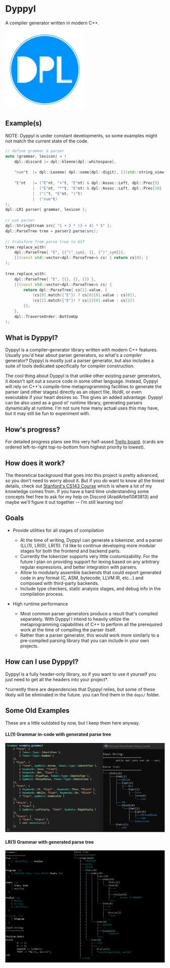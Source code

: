 # Dyppyl
A compiler generator written in modern C++.

<img src="promotional/logo.png" alt="logo" width="250">

## Example(s)
NOTE: Dyppyl is under constant developments, so some examples might not match the current state of the code.
```cpp
// define grammar & parser
auto [grammar, lexicon] = (
	dpl::discard |= dpl::kleene{dpl::whitespace},

	"num"t	|= dpl::Lexeme{ dpl::some{dpl::digit}, [](std::string_view str) -> double { return dpl::stod(str); } },

	"E"nt	|= ("E"nt, "+"t, "E"nt) & dpl::Assoc::Left, dpl::Prec{5}
			|  ("E"nt, "*"t, "E"nt) & dpl::Assoc::Left, dpl::Prec{10}
			|  ("("t, "E"nt, ")"t)
			|  ("num"t)
);
dpl::LR1 parser{ grammar, lexicon };

// use parser
dpl::StringStream src{ "1 + 2 * (3 + 4) * 5" };
dpl::ParseTree tree = parser2.parse(src);

// transform from parse tree to AST
tree.replace_with(
	dpl::ParseTree{ "E", {{"("_sym}, {}, {")"_sym}}},
	[](const std::vector<dpl::ParseTree>& cs) { return cs[0]; }
);

tree.replace_with(
	dpl::ParseTree{ "E", {{}, {}, {}} },
	[](const std::vector<dpl::ParseTree>& cs) {
		return dpl::ParseTree{ cs[1].value, {
			(cs[0].match({"E"}) ? cs[0][0].value : cs[0]),
			(cs[2].match({"E"}) ? cs[2][0].value : cs[2])
		}};
	},
	dpl::TraverseOrder::BottomUp
);
```

## What is Dyppyl?

Dyppyl is a compiler-generator library written with modern C++ features.
Usually you'd hear about parser generators, so what's a *compiler* generator?
Dyppyl is mostly just a parser generator, but also includes a suite of tools dedicated specifically for compiler construction.

The cool thing about Dyppyl is that unlike other existing parser generators, it doesn't spit out a source code in some other language.
Instead, Dyppyl will rely on C++'s compile-time metaprogramming facilities to generate the parser (and other stages) directly as an object file, lib/dll, or even executable if your heart desires so.
This gives an added advantage: Dyppyl can be also used as a good ol' runtime library, generating parsers dynamically at runtime. I'm not sure how many actual uses this may have, but it may still be fun to experiment with.

## How's progress?

For detailed progress plans see this very half-assed [Trello board](https://trello.com/b/u2pzCbZc/dyppyl#).
(cards are ordered left-to-right top-to-bottom from highest priority to lowest).

## How does it work?

The theoretical background that goes into this project is pretty advanced, so you don't need to worry about it.
But if you *do* want to know all the tiniest details, check out [Stanford's CS143 Course](https://web.stanford.edu/class/archive/cs/cs143/cs143.1128/) which is where a lot of my knowledge comes from.
If you have a hard time understanding some concepts feel free to ask for my help on Discord (AradArbel10#3813) and maybe we'll figure it out together -- I'm still learning too!

## Goals
- Provide utilities for all stages of compilation
    - At the time of writing, Dyppyl can generate a tokenizer, and a parser (LL(1), LR(0), LR(1)).
    I'd like to continue developing more modular stages for both the frontend and backend parts.
    - Currently the tokenizer supports very little customizability.
    For the future I plan on providing support for lexing based on any arbitrary regular expressions, and better integration with parsers.
    - Allow to modularly assemble backends that could export generated code in any format (C, ASM, bytecode, LLVM IR, etc...) and composed with third-party backends.
    - Include type checkers, static analysis stages, and debug info in the compilation process.

- High runtime performance
    - Most common parser generators produce a result that's compiled separately. With Dyppyl I intend to heavily utilize the metaprogramming capabilities of C++ to perform all the prerequired work at the time of compiling the parser itself.
    - Rather than a parser generator, this would work more similarly to a pre-compiled parsing library that you can include in your own projects.

## How can I use Dyppyl?
Dyppyl is a fully header-only library, so if you want to use it yourself you just need to get all the headers into your project*.

*currently there are dependencies that Dyppyl relies, but some of these likely will be eliminated in the future. you can find them in the `deps/` folder.

## Some Old Examples
These are a little outdated by now, but I keep them here anyway.
#### LL(1) Grammar in-code with generated parse tree
![LL1 example](promotional/LL1.png)

#### LR(1) Grammar with generated parse tree
![LR1 example](promotional/LR1.png)